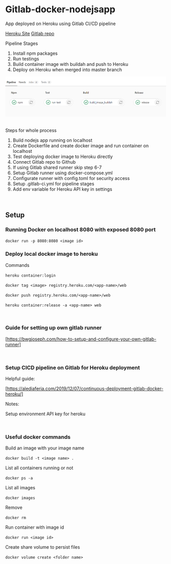 # Gitlab-docker-nodejsapp

App deployed on Heroku using Gitlab CI/CD pipeline

[Heroku Site](https://cicd-nodejsapp.herokuapp.com/)
[Gitlab repo](https://gitlab.com/mhcheng1/docker-nodejs)

Pipeline Stages

1. Install npm packages
2. Run testings
3. Build container image with buildah and push to Heroku
4. Deploy on Heroku when merged into master branch

![Pipeline image](assets/pipeline.png)

<br>
Steps for whole process

1. Build nodejs app running on localhost
2. Create Dockerfile and create docker image and run container on localhost
3. Test deploying docker image to Heroku directly
4. Connect Gitlab repo to Github
5. If using Gitlab shared runner skip step 6-7
6. Setup Gitlab runner using docker-compose.yml
7. Configurate runner with config.toml for security access
8. Setup .gitlab-ci.yml for pipeline stages
9. Add env variable for Heroku API key in settings

<br>

## Setup

### Running Docker on localhost 8080 with exposed 8080 port

`docker run -p 8080:8080 <image id>`
<br>

### Deploy local docker image to heroku

Commands

`heroku container:login`

`docker tag <image> registry.heroku.com/<app-name>/web`

`docker push registry.heroku.com/<app-name>/web`

`heroku container:release -a <app-name> web`

<br>

### Guide for setting up own gitlab runner
[https://bwgjoseph.com/how-to-setup-and-configure-your-own-gitlab-runner]

<br>

### Setup CICD pipeline on Gitlab for Heroku deployment

Helpful guide:

[https://alediaferia.com/2019/12/07/continuous-deployment-gitlab-docker-heroku/]

Notes:

Setup environment API key for heroku

<br>

### Useful docker commands

Build an image with your image name

`docker build -t <image name> . `

List all containers running or not

`docker ps -a`

List all images

`docker images`

Remove

`docker rm`

Run container with image id

`docker run <image id>`

Create share volume to persist files

`docker volume create <folder name>`